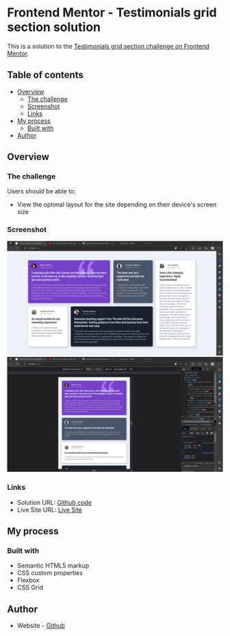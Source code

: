 # Frontend Mentor - Testimonials grid section solution

This is a solution to the [Testimonials grid section challenge on Frontend Mentor](https://www.frontendmentor.io/challenges/testimonials-grid-section-Nnw6J7Un7).

## Table of contents

- [Overview](#overview)
  - [The challenge](#the-challenge)
  - [Screenshot](#screenshot)
  - [Links](#links)
- [My process](#my-process)
  - [Built with](#built-with)
- [Author](#author)




## Overview

### The challenge

Users should be able to:

- View the optimal layout for the site depending on their device's screen size

### Screenshot

![](./Desktop-solution.png)
![](./mobile-solution.png)



### Links

- Solution URL: [Github code](https://github.com/MandarBorhade/testimonials-grid-section)
- Live Site URL: [Live Site](https://mandarborhade.github.io/testimonials-grid-section/)

## My process

### Built with

- Semantic HTML5 markup
- CSS custom properties
- Flexbox
- CSS Grid


## Author

- Website - [Github](https://github.com/MandarBorhade)



